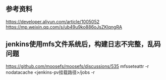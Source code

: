 ## 参考资料
https://developer.aliyun.com/article/1005052
https://mp.weixin.qq.com/s/ub49u9ko886oJsZKlqngRA

## jenkins使用mfs文件系统后，构建日志不完整，乱码问题
https://github.com/moosefs/moosefs/discussions/535
mfsseteattr -r nodatacache <jenkins-pv挂载路径>/jobs -r

